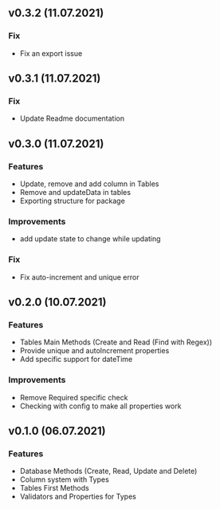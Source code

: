 ## v0.3.2 (11.07.2021)

### Fix

- Fix an export issue


## v0.3.1 (11.07.2021)

### Fix

- Update Readme documentation

## v0.3.0 (11.07.2021)

### Features 

- Update, remove and add column in Tables
- Remove and updateData in tables
- Exporting structure for package

### Improvements

- add update state to change while updating

### Fix

- Fix auto-increment and unique error

## v0.2.0 (10.07.2021)

### Features

- Tables Main Methods (Create and Read (Find with Regex))
- Provide unique and autoIncrement properties
- Add specific support for dateTime

### Improvements

- Remove Required specific check
- Checking with config to make all properties work

## v0.1.0 (06.07.2021)

### Features

- Database Methods (Create, Read, Update and Delete)
- Column system with Types
- Tables First Methods
- Validators and Properties for Types